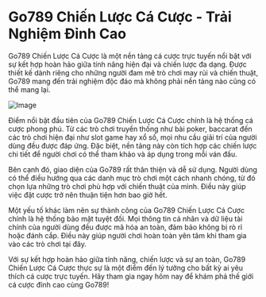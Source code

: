 # Go789 Chiến Lược Cá Cược - Trải Nghiệm Đỉnh Cao

Go789 Chiến Lược Cá Cược là một nền tảng cá cược trực tuyến nổi bật với sự kết hợp hoàn hảo giữa tính năng hiện đại và chiến lược đa dạng. Được thiết kế dành riêng cho những người đam mê trò chơi may rủi và chiến thuật, Go789 mang đến trải nghiệm độc đáo mà không phải nền tảng nào cũng có thể mang lại.

![Image](https://github.com/user-attachments/assets/bd51ea9f-0666-407b-a7a7-98ead6de688c)

Điểm nổi bật đầu tiên của Go789 Chiến Lược Cá Cược chính là hệ thống cá cược phong phú. Từ các trò chơi truyền thống như bài poker, baccarat đến các trò chơi hiện đại như slot game hay xổ số, mọi nhu cầu giải trí của người dùng đều được đáp ứng. Đặc biệt, nền tảng này còn tích hợp các chiến lược chi tiết để người chơi có thể tham khảo và áp dụng trong mỗi ván đấu.

Bên cạnh đó, giao diện của Go789 rất thân thiện và dễ sử dụng. Người dùng có thể điều hướng qua các danh mục trò chơi một cách nhanh chóng, từ đó chọn lựa những trò chơi phù hợp với chiến thuật của mình. Điều này giúp việc đặt cược trở nên thuận tiện hơn bao giờ hết.

Một yếu tố khác làm nên sự thành công của Go789 Chiến Lược Cá Cược chính là hệ thống bảo mật tuyệt đối. Mọi thông tin cá nhân và dữ liệu tài chính của người dùng đều được mã hóa an toàn, đảm bảo không bị rò rỉ hoặc đánh cắp. Điều này giúp người chơi hoàn toàn yên tâm khi tham gia vào các trò chơi tại đây.

Với sự kết hợp hoàn hảo giữa tính năng, chiến lược và sự an toàn, Go789 Chiến Lược Cá Cược thực sự là một điểm đến lý tưởng cho bất kỳ ai yêu thích cá cược trực tuyến. Hãy tham gia ngay hôm nay để khám phá thế giới cá cược đỉnh cao cùng Go789!